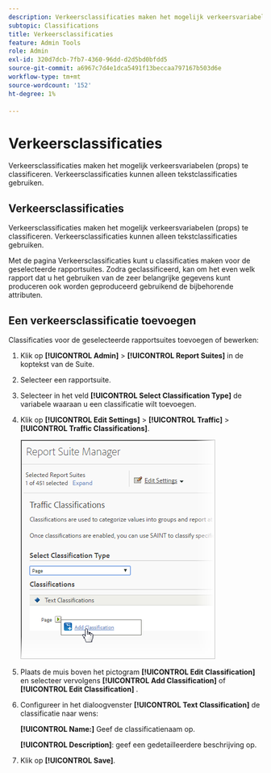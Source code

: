 ```yaml
---
description: Verkeersclassificaties maken het mogelijk verkeersvariabelen (props) te classificeren. Verkeersclassificaties kunnen alleen tekstclassificaties gebruiken.
subtopic: Classifications
title: Verkeersclassificaties
feature: Admin Tools
role: Admin
exl-id: 320d7dcb-7fb7-4360-96dd-d2d5bd0bfdd5
source-git-commit: a6967c7d4e1dca5491f13beccaa797167b503d6e
workflow-type: tm+mt
source-wordcount: '152'
ht-degree: 1%

---
```


# Verkeersclassificaties

Verkeersclassificaties maken het mogelijk verkeersvariabelen (props) te classificeren. Verkeersclassificaties kunnen alleen tekstclassificaties gebruiken.

## Verkeersclassificaties

Verkeersclassificaties maken het mogelijk verkeersvariabelen (props) te classificeren. Verkeersclassificaties kunnen alleen tekstclassificaties gebruiken.

Met de pagina Verkeersclassificaties kunt u classificaties maken voor de geselecteerde rapportsuites. Zodra geclassificeerd, kan om het even welk rapport dat u het gebruiken van de zeer belangrijke gegevens kunt produceren ook worden geproduceerd gebruikend de bijbehorende attributen.

## Een verkeersclassificatie toevoegen

Classificaties voor de geselecteerde rapportsuites toevoegen of bewerken:

1. Klik op **[!UICONTROL Admin]** > **[!UICONTROL Report Suites]** in de koptekst van de Suite.
1. Selecteer een rapportsuite.
1. Selecteer in het veld **[!UICONTROL Select Classification Type]** de variabele waaraan u een classificatie wilt toevoegen.
1. Klik op **[!UICONTROL Edit Settings]** > **[!UICONTROL Traffic]** > **[!UICONTROL Traffic Classifications]**.

   ![ Info van de Stap ](/help/admin/tools/assets/traffic-classification.png)

1. Plaats de muis boven het pictogram **[!UICONTROL Edit Classification]** en selecteer vervolgens **[!UICONTROL Add Classification]** of **[!UICONTROL Edit Classification]** .
1. Configureer in het dialoogvenster **[!UICONTROL Text Classification]** de classificatie naar wens:

   **[!UICONTROL Name:]** Geef de classificatienaam op.

   **[!UICONTROL Description]**: geef een gedetailleerdere beschrijving op.
1. Klik op **[!UICONTROL Save]**.
